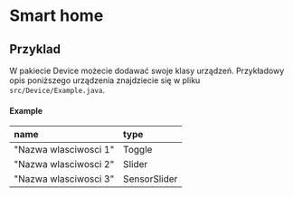 # Smart home
## Przyklad
W pakiecie Device możecie dodawać swoje klasy urządzeń. Przykładowy opis poniższego urządzenia znajdziecie się w pliku `src/Device/Example.java`.

#### Example

| name | type |
| :------------ | :------------ |
|  "Nazwa wlasciwosci 1" |  Toggle |
|  "Nazwa wlasciwosci 2" |  Slider |
|  "Nazwa wlasciwosci 3" |  SensorSlider |
